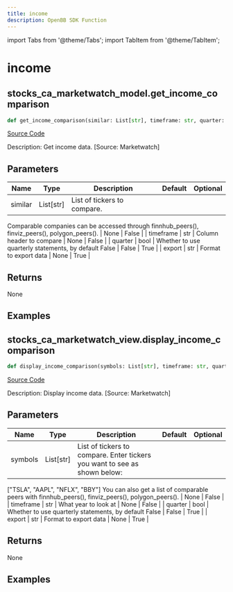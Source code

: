 ```yaml
---
title: income
description: OpenBB SDK Function
---
```


import Tabs from '@theme/Tabs';
import TabItem from '@theme/TabItem';

# income

<Tabs>
<TabItem value="model" label="Model" default>

## stocks_ca_marketwatch_model.get_income_comparison

```python title='openbb_terminal/stocks/comparison_analysis/marketwatch_model.py'
def get_income_comparison(similar: List[str], timeframe: str, quarter: bool) -> None:
```
[Source Code](https://github.com/OpenBB-finance/OpenBBTerminal/tree/main/openbb_terminal/stocks/comparison_analysis/marketwatch_model.py#L74)

Description: Get income data. [Source: Marketwatch]

## Parameters

| Name | Type | Description | Default | Optional |
| ---- | ---- | ----------- | ------- | -------- |
| similar | List[str] | List of tickers to compare.
Comparable companies can be accessed through
finnhub_peers(), finviz_peers(), polygon_peers(). | None | False |
| timeframe | str | Column header to compare | None | False |
| quarter | bool | Whether to use quarterly statements, by default False | False | True |
| export | str | Format to export data | None | True |

## Returns

None

## Examples



</TabItem>
<TabItem value="view" label="View">

## stocks_ca_marketwatch_view.display_income_comparison

```python title='openbb_terminal/stocks/comparison_analysis/marketwatch_view.py'
def display_income_comparison(symbols: List[str], timeframe: str, quarter: bool, export: str) -> None:
```
[Source Code](https://github.com/OpenBB-finance/OpenBBTerminal/tree/main/openbb_terminal/stocks/comparison_analysis/marketwatch_view.py#L23)

Description: Display income data. [Source: Marketwatch]

## Parameters

| Name | Type | Description | Default | Optional |
| ---- | ---- | ----------- | ------- | -------- |
| symbols | List[str] | List of tickers to compare. Enter tickers you want to see as shown below:
["TSLA", "AAPL", "NFLX", "BBY"]
You can also get a list of comparable peers with
finnhub_peers(), finviz_peers(), polygon_peers(). | None | False |
| timeframe | str | What year to look at | None | False |
| quarter | bool | Whether to use quarterly statements, by default False | False | True |
| export | str | Format to export data | None | True |

## Returns

None

## Examples



</TabItem>
</Tabs>